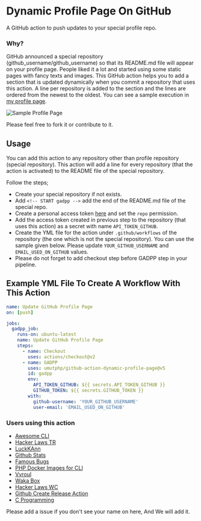 # Dynamic Profile Page On GitHub

A GitHub action to push updates to your special profile repo.

### Why?

GitHub announced a special repository (github_username/github_username) so that its README.md file will appear on your profile page. People liked it a lot and started using some static pages with fancy texts and images. This GitHub action helps you to add a section that is updated dynamically when you commit a repository that uses this action. A line per repository is added to the section and the lines are ordered from the newest to the oldest. You can see a sample execution in [my profile page](https://github.com/umutphp).

![Sample Profile Page](./assets/github_profile_sample.png)

Please feel free to fork it or contribute to it.

## Usage

You can add this action to any repository other than profile repository (special repository). This action will add a line for every repository (that the action is activated) to the README file of the special repository.

Follow the steps;
- Create your special repository if not exists.
- Add `<!-- START gadpp -->` add the end of the README.md file of the special repo.
- Create a personal access token [here](https://github.com/settings/tokens) and set the `repo` permission.
- Add the access token created in previous step to the repository (that uses this action) as a secret with name `API_TOKEN_GITHUB`.
- Create the YML file for the action under `.github/workflows` of the repository (the one which is not the special repository). You can use the sample given below. Please update `YOUR_GITHUB_USERNAME` and `EMAIL_USED_ON_GITHUB` values.
- Please do not forget to add checkout step before GADPP step in your pipeline.

## Example YML File To Create A Workflow With This Action

```yml
name: Update GitHub Profile Page
on: [push]

jobs:
  gadpp_job:
    runs-on: ubuntu-latest
    name: Update GitHub Profile Page
    steps:
      - name: Checkout
        uses: actions/checkout@v2
      - name: GADPP
        uses: umutphp/github-action-dynamic-profile-page@v5
        id: gadpp
        env:
          API_TOKEN_GITHUB: ${{ secrets.API_TOKEN_GITHUB }}
          GITHUB_TOKEN: ${{ secrets.GITHUB_TOKEN }}
        with:
          github-username: 'YOUR_GITHUB_USERNAME'
          user-email: 'EMAIL_USED_ON_GITHUB'

```

### Users using this action 

- [Awesome CLI](https://github.com/umutphp/awesome-cli)
- [Hacker Laws TR](https://github.com/umutphp/hacker-laws-tr)
- [LuckKAnn](https://github.com/LuckKAnn/LuckKAnn)
- [Github Stats](https://github.com/umutphp/github-stats)
- [Famous Bugs](https://github.com/umutphp/famous-bugs)
- [PHP Docker Images for CLI](https://github.com/umutphp/php-docker-images-for-cli)
- [Vvroul](https://github.com/vvroul/vvroul)
- [Waka Box](https://github.com/joriewong/waka-box)
- [Hacker Laws WC](https://github.com/nlchitnis/hacker-laws-wc)
- [Github Create Release Action](https://github.com/nlchitnis/github-create-release-action)
- [C Programming](https://github.com/Suvraneel/C-programming)

Please add a issue if you don't see your name on here, And We will add it.
